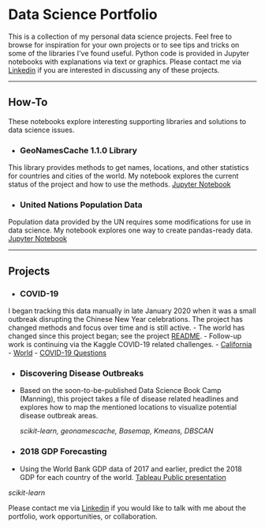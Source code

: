 # Data Science Portfolio

This is a collection of my personal data science projects. Feel free to browse for inspiration for your own projects or to see tips and tricks on some of the libraries I've found useful. Python code is provided in Jupyter notebooks with explanations via text or graphics.
Please contact me via [Linkedin](https://www.linkedin.com/in/jshaffer94247) if you are interested in discussing any of these projects.

---

## How-To

These notebooks explore interesting supporting libraries and solutions to data science issues.

 - ### GeoNamesCache 1.1.0 Library

 This library provides methods to get names, locations, and other statistics for countries and cities of the world. My notebook explores the current status of the project and how to use the methods. [Jupyter Notebook](how-to/explore_geonamescache.ipynb)


 - ### United Nations Population Data

 Population data provided by the UN requires some modifications for use in data science. My notebook explores one way to create pandas-ready data. [Jupyter Notebook](how-to/explore_UN_population_data.ipynb)

---

## Projects

 - ### COVID-19 
I began tracking this data manually in late January 2020 when it was a small outbreak disrupting the Chinese New Year celebrations. The project has changed methods and focus over time and  is still active. 
	- The world has changed since this project began; see the project [README](projects/covid-19/README.md).
	- Follow-up work is continuing via the Kaggle COVID-19 related challenges. 
		- [California](https://www.kaggle.com/c/covid19-local-us-ca-forecasting-week-1)
		- [World](https://www.kaggle.com/c/covid19-global-forecasting-week-2) 
		- [COVID-19 Questions](https://www.kaggle.com/allen-institute-for-ai/CORD-19-research-challenge/tasks)

 - ### Discovering Disease Outbreaks
 * Based on the soon-to-be-published Data Science Book Camp (Manning), this project takes a file of disease related headlines and explores how to map the mentioned locations to visualize potential disease outbreak areas.

	_scikit-learn, geonamescache, Basemap, Kmeans, DBSCAN_

 - ### 2018 GDP Forecasting
 * Using the World Bank GDP data of 2017 and earlier, predict the 2018 GDP for each country of the world.
[Tableau Public presentation](https://public.tableau.com/profile/js942#!/vizhome/EconomicOutlook-2018GDPPredictions/MainBoard)

  _scikit-learn_
 
Please contact me via [Linkedin](https://www.linkedin.com/in/jshaffer94247) if you would like to talk with me about the portfolio, work opportunities, or collaboration.